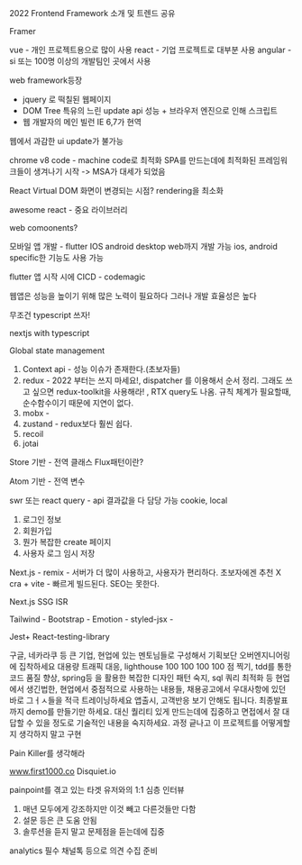2022 Frontend Framework 소개 및 트렌드 공유

Framer

vue - 개인 프로젝트용으로 많이 사용
react - 기업 프로젝트로 대부분 사용
angular - si 또는 100명 이상의 개발팀인 곳에서 사용

web framework등장
- jquery 로 떡칠된 웹페이지
- DOM Tree 특유의 느린 update api 성능 + 브라우저 엔진으로 인해 스크립트
- 웹 개발자의 메인 빌런 IE 6,7가 현역

웹에서 과감한 ui update가 불가능

chrome v8 code - machine code로 최적화
SPA를 만드는데에 최적화된 프레임워크들이 생겨나기 시작 -> MSA가 대세가 되었음

React
Virtual DOM
화면이 변경되는 시점?
rendering을 최소화

awesome react -  중요 라이브러리

web comoonents?

모바일 앱 개발 - flutter
IOS android desktop web까지 개발 가능
ios, android specific한 기능도 사용 가능

flutter 앱 시작 시에 CICD - codemagic

웹앱은 성능을 높이기 위해 많은 노력이 필요하다
그러나 개발 효율성은 높다

무조건 typescript 쓰자!

nextjs with typescript


Global state management
1. Context api - 성능 이슈가 존재한다.(초보자들)
2. redux - 2022 부터는 쓰지 마세요!, dispatcher 를 이용해서 순서 정리. 그래도 쓰고 싶으면 redux-toolkit을 사용해라! , RTX query도 나옴. 규칙 체계가 필요할때, 순수함수이기 때문에 지연이 없다.
3. mobx - 
4. zustand - redux보다 훨씬 쉽다.
5. recoil
6. jotai

Store 기반 - 전역 클래스
Flux패턴이란?

Atom 기반 - 전역 변수


swr 또는 react query - api 결과값을 다 담당 가능
cookie, local

1. 로그인 정보
2. 회원가입
3. 뭔가 복잡한 create 페이지
4. 사용자 로그 임시 저장

Next.js - 
remix - 서버가 더 많이 사용하고, 사용자가 편리하다. 초보자에겐 추천 X
cra + vite - 빠르게 빌드된다. SEO는 못한다.

Next.js
SSG
ISR

Tailwind - 
Bootstrap - 
Emotion - 
styled-jsx - 


Jest+ React-testing-library


구글, 네카라쿠 등 큰 기업, 현업에 있는 멘토님들로 구성해서 기획보단 오버엔지니어링에 집착하세요
대용량 트래픽 대응, lighthouse 100 100 100 100 점 찍기, tdd를 통한 코드 품질 향상, spring등 을 활용한 복잡한 디자인 패턴 숙지, 
sql 쿼리 최적화 등 현업에서 생긴법한, 현업에서 중점적으로 사용하는 내용들, 채용공고에서 우대사항에 있던 바로 그ㅓㅅ들을 적극 트레이닝하세요
앱출시, 고객반응 보기 안해도 됩니다. 최종발표까지 demo를 만들기만 하세요. 대신 퀄리티 있게 만드는데에 집중하고 면접에서 잘 대답할 수 있을 정도로 기술적인 내용을 숙지하세요.
과정 긑나고 이 프로젝트를 어떻게할지 생각하지 말고 구현

Pain Killer를 생각해라


www.first1000.co
Disquiet.io

painpoint를 겪고 있는 타겟 유저와의 1:1 심층 인터뷰
1. 매년 모두에게 강조하지만 이것 빼고 다른것들만 다함
2. 설문 등은 큰 도움 안됨
3. 솔루션을 듣지 말고 문제점을 듣는데에 집중

analytics 필수
채널톡 등으로 의견 수집 준비


